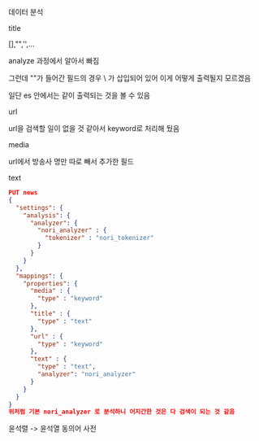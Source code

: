 데이터 분석

title 

[],"",'',... 

analyze 과정에서 알아서 빠짐

그런데 ""가 들어간 필드의 경우 \ 가 삽입되어 있어 이게 어떻게 출력될지 모르겠음

일단 es 안에서는 같이 출력되는 것을 볼 수 있음



url

url을 검색할 일이 없을 것 같아서 keyword로 처리해 뒀음



media

url에서 방송사 명만 따로 빼서 추가한 필드



text

```json
PUT news
{
  "settings": {
    "analysis": {
      "analyzer": {
        "nori_analyzer" : {
          "tokenizer" : "nori_tokenizer"
        }
      }
    }
  }, 
  "mappings": {
    "properties": {
      "media" : {
        "type" : "keyword"
      },
      "title" : {
        "type" : "text"
      },
      "url" : {
        "type" : "keyword"
      },
      "text" : {
        "type" : "text",
        "analyzer": "nori_analyzer"
      }
    }
  }
}
위처럼 기본 nori_analyzer 로 분석하니 어지간한 것은 다 검색이 되는 것 같음
```





윤석렬 -> 윤석열 동의어 사전


